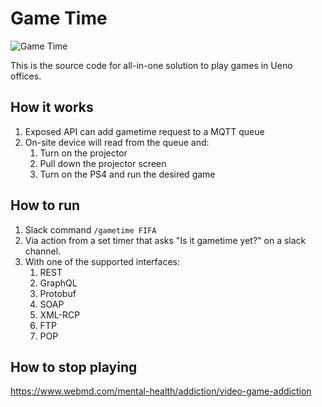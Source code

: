 # Game Time

![Game Time](https://media.giphy.com/media/pPmTlpumKEmj1xYQHD/giphy.gif)

This is the source code for all-in-one solution to play games in Ueno offices.

## How it works

1. Exposed API can add gametime request to a MQTT queue
2. On-site device will read from the queue and:
   1. Turn on the projector
   2. Pull down the projector screen
   3. Turn on the PS4 and run the desired game

## How to run

1. Slack command `/gametime FIFA`
2. Via action from a set timer that asks "Is it gametime yet?" on a slack channel.
3. With one of the supported interfaces:
   1. REST
   2. GraphQL
   3. Protobuf
   4. SOAP
   5. XML-RCP
   6. FTP
   7. POP

## How to stop playing

https://www.webmd.com/mental-health/addiction/video-game-addiction

